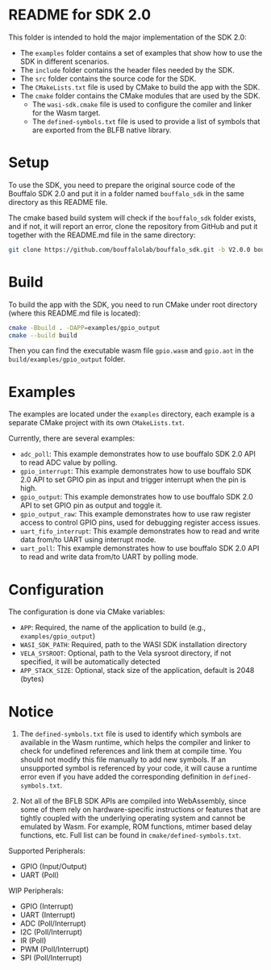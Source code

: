 # README for SDK 2.0

This folder is intended to hold the major implementation of the SDK 2.0:
- The `examples` folder contains a set of examples that show how to use the SDK in different scenarios.
- The `include` folder contains the header files needed by the SDK.
- The `src` folder contains the source code for the SDK.
- The `CMakeLists.txt` file is used by CMake to build the app with the SDK.
- The `cmake` folder contains the CMake modules that are used by the SDK.
  - The `wasi-sdk.cmake` file is used to configure the comiler and linker for the Wasm target.
  - The `defined-symbols.txt` file is used to provide a list of symbols that are exported from the BLFB native library.

# Setup

To use the SDK, you need to prepare the original source code of the Bouffalo SDK 2.0 and put it in a folder named `bouffalo_sdk`
in the same directory as this README file.

The cmake based build system will check if the `bouffalo_sdk` folder exists, and if not, it will report an error,
clone the repository from GitHub and put it together with the README.md file in the same directory:

```bash
git clone https://github.com/bouffalolab/bouffalo_sdk.git -b V2.0.0 bouffalo_sdk
```

# Build

To build the app with the SDK, you need to run CMake under root directory (where this README.md file is located):

```bash
cmake -Bbuild . -DAPP=examples/gpio_output
cmake --build build
```

Then you can find the executable wasm file `gpio.wasm` and `gpio.aot` in the `build/examples/gpio_output` folder.

# Examples

The examples are located under the `examples` directory, each example is a separate CMake project with its own `CMakeLists.txt`.

Currently, there are several examples:
- `adc_poll`: This example demonstrates how to use bouffalo SDK 2.0 API to read ADC value by polling.
- `gpio_interrupt`: This example demonstrates how to use bouffalo SDK 2.0 API to set GPIO pin as input and trigger interrupt when the pin is high.
- `gpio_output`: This example demonstrates how to use bouffalo SDK 2.0 API to set GPIO pin as output and toggle it.
- `gpio_output_raw`: This example demonstrates how to use raw register access to control GPIO pins, used for debugging register access issues.
- `uart_fifo_interrupt`: This example demonstrates how to read and write data from/to UART using interrupt mode.
- `uart_poll`: This example demonstrates how to use bouffalo SDK 2.0 API to read and write data from/to UART by polling mode.

# Configuration

The configuration is done via CMake variables:
- `APP`: Required, the name of the application to build (e.g., `examples/gpio_output`)
- `WASI_SDK_PATH`: Required, path to the WASI SDK installation directory
- `VELA_SYSROOT`: Optional, path to the Vela sysroot directory, if not specified, it will be automatically detected
- `APP_STACK_SIZE`: Optional, stack size of the application, default is 2048 (bytes)

# Notice

1. The `defined-symbols.txt` file is used to identify which symbols are available in the Wasm runtime, which helps the compiler and linker to check for undefined references and link them at compile time. You should not modify this file manually to add new symbols. If an unsupported symbol is referenced by your code, it will cause a runtime error even if you have added the corresponding definition in `defined-symbols.txt`.

2. Not all of the BFLB SDK APIs are compiled into WebAssembly, since some of them rely on hardware-specific instructions or features that are tightly coupled with the underlying operating system and cannot be emulated by Wasm. For example, ROM functions, mtimer based delay functions, etc. Full list can be found in `cmake/defined-symbols.txt`.

Supported Peripherals:
- GPIO (Input/Output)
- UART (Poll)

WIP Peripherals:
- GPIO (Interrupt)
- UART (Interrupt)
- ADC (Poll/Interrupt)
- I2C (Poll/Interrupt)
- IR (Poll)
- PWM (Poll/Interrupt)
- SPI (Poll/Interrupt)
